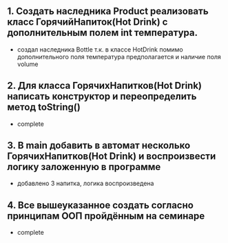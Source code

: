 ## 1. Создать наследника Product реализовать класс ГорячийНапиток(Hot Drink) с дополнительным полем int температура.
 - создал наследника Bottle т.к. в классе HotDrink помимо дополнительного поля температура предполагается и наличие поля volume
## 2. Для класса ГорячихНапитков(Hot Drink) написать конструктор и переопределить метод toString()
 - complete
## 3. В main добавить в автомат несколько ГорячихНапитков(Hot Drink) и воспроизвести логику заложенную в программе
 - добавлено 3 напитка, логика воспроизведена
## 4. Все вышеуказанное создать согласно принципам ООП пройдённым на семинаре
 - complete